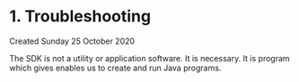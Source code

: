 # 1. Troubleshooting
Created Sunday 25 October 2020

The SDK is not a utility or application software. 
It is necessary.
It is program which gives enables us to create and run Java programs.

